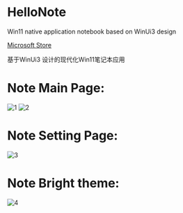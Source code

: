 # HelloNote 
Win11 native application notebook based on WinUi3 design

[Microsoft Store](https://apps.microsoft.com/store/detail/hellonote/9N94LT5S8FD9?hl=zh-cn&gl=cn)

基于WinUi3 设计的现代化Win11笔记本应用

# Note Main Page:
![1](https://user-images.githubusercontent.com/37917403/204701241-f08244b2-7918-4f14-8332-7e0afa0588d3.png)
![2](https://user-images.githubusercontent.com/37917403/204701245-23a60ab1-d60d-489d-bffa-b25b2dcb70e1.png)

# Note Setting Page:
![3](https://user-images.githubusercontent.com/37917403/204701252-6d3e6d2e-9a95-4e68-8e49-7df3056d6788.png)

# Note Bright theme:
![4](https://user-images.githubusercontent.com/37917403/204701255-46b4240b-d28a-4916-8336-80ae15e19125.png)
